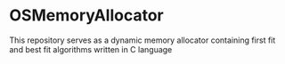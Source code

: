 # OSMemoryAllocator
This repository serves as a dynamic memory allocator containing first fit and best fit algorithms written in C language
